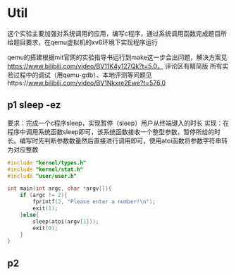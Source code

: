 # Util
这个实验主要加强对系统调用的应用，编写c程序，通过系统调用函数完成题目所给题目要求，在qemu虚拟机的xv6环境下实现程序运行

qemu的搭建根据mit官网的实验指导书运行到make这一步会出问题，解决方案见
https://www.bilibili.com/video/BV11K4y127Qk?t=5.0， 评论区有精简版
所有实验过程中的调试（用qemu-gdb）、本地评测等问题见https://www.bilibili.com/video/BV1Nkxre2Ewe?t=576.0
## p1 sleep -ez
要求：完成一个c程序sleep，实现暂停（sleep）用户从终端键入的时长
实现：在程序中调用系统函数sleep即可，该系统函数接收一个整型参数，暂停所给的时长。编写时先判断参数数量然后直接进行调用即可，使用atoi函数将参数字符串转为对应整数
```c
#include "kernel/types.h"
#include "kernel/stat.h"
#include "user/user.h"

int main(int argc, char *argv[]){
    if (argc != 2){
        fprintf(2, "Please enter a number!\n");
        exit(1);
    }else{
        sleep(atoi(argv[1]));
        exit(0);
    }
}
```
## p2  
<!--stackedit_data:
eyJoaXN0b3J5IjpbLTM0NTE5NDUyMCwtNjA1MjM5ODgyXX0=
-->